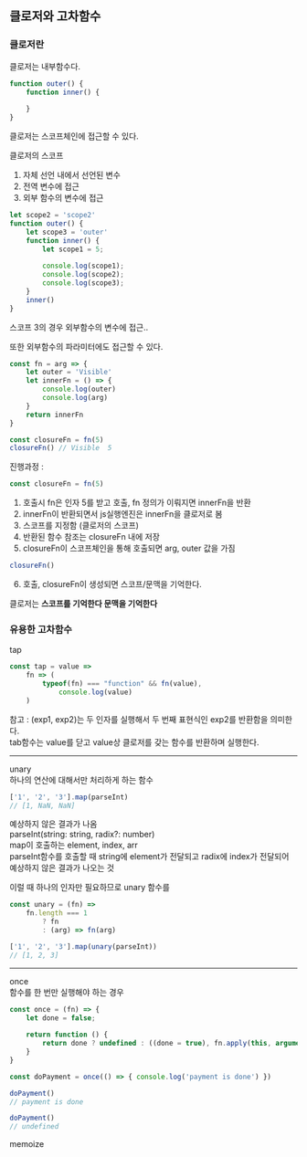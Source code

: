 ## 클로저와 고차함수

### 클로저란

클로저는 내부함수다.
```js
function outer() {
    function inner() {
        
    }
}
```
클로저는 스코프체인에 접근할 수 있다.

클로저의 스코프
1. 자체 선언 내에서 선언된 변수
2. 전역 변수에 접근
3. 외부 함수의 변수에 접근

```js
let scope2 = 'scope2'
function outer() {
    let scope3 = 'outer'
    function inner() {
        let scope1 = 5;
        
        console.log(scope1);
        console.log(scope2);
        console.log(scope3);
    }
    inner()
}
```
스코프 3의 경우 외부함수의 변수에 접근..  

또한 외부함수의 파라미터에도 접근할 수 있다.
```js
const fn = arg => {
    let outer = 'Visible'
    let innerFn = () => {
        console.log(outer)
        console.log(arg)
    }
    return innerFn
}

const closureFn = fn(5)
closureFn() // Visible  5
```
진행과정 :

```js
const closureFn = fn(5)
```
1. 호출시 fn은 인자 5를 받고 호출, fn 정의가 이뤄지면 innerFn을 반환
2. innerFn이 반환되면서 js실행엔진은 innerFn을 클로저로 봄
3. 스코프를 지정함 (클로저의 스코프)
4. 반환된 함수 참조는 closureFn 내에 저장
5. closureFn이 스코프체인을 통해 호출되면 arg, outer 값을 가짐
```js
closureFn()
```
6. 호출, closureFn이 생성되면 스코프/문맥을 기억한다.  

클로저는 **스코프를 기억한다 문맥을 기억한다**

### 유용한 고차함수

tap
```js
const tap = value => 
    fn => (
        typeof(fn) === "function" && fn(value),
            console.log(value)
    )
```
참고 : (exp1, exp2)는 두 인자를 실행해서 두 번째 표현식인 exp2를 반환함을 의미한다.  
tab함수는 value를 닫고 value상 클로저를 갖는 함수를 반환하며 실행한다.

---
unary   
하나의 연산에 대해서만 처리하게 하는 함수

```js
['1', '2', '3'].map(parseInt)
// [1, NaN, NaN]
```
예상하지 않은 결과가 나옴   
parseInt(string: string, radix?: number)  
map이 호출하는 element, index, arr   
parseInt함수를 호출할 때 string에 element가 전달되고
radix에 index가 전달되어 예상하지 않은 결과가 나오는 것

이럴 때 하나의 인자만 필요하므로 unary 함수를

```js
const unary = (fn) => 
    fn.length === 1
        ? fn
        : (arg) => fn(arg)

['1', '2', '3'].map(unary(parseInt))
// [1, 2, 3]
```

---

once  
함수를 한 번만 실행해야 하는 경우
```js
const once = (fn) => {
    let done = false;
    
    return function () {
        return done ? undefined : ((done = true), fn.apply(this, arguments))
    }
}

const doPayment = once(() => { console.log('payment is done') })

doPayment()
// payment is done

doPayment()
// undefined
```

memoize
```js

```


















































